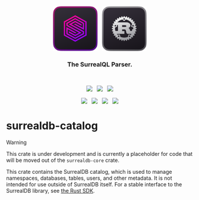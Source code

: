 <br>

<p align="center">
    <img width=120 src="https://raw.githubusercontent.com/surrealdb/icons/main/surreal.svg" />
    &nbsp;
    <img width=120 src="https://raw.githubusercontent.com/surrealdb/icons/main/rust.svg" />
</p>

<h3 align="center">The SurrealQL Parser.</h3>

<br>

<p align="center">
    <a href="https://docs.rs/surrealdb-catalog/latest/surrealdb_catalog/"><img src="https://img.shields.io/badge/docs.rs-view-f4c153.svg?style=flat-square"></a>
    &nbsp;
	<a href="https://crates.io/crates/surrealdb-catalog"><img src="https://img.shields.io/crates/v/surrealdb-catalog?color=dca282&style=flat-square"></a>
	&nbsp;
	<a href="https://crates.io/crates/surrealdb-catalog"><img src="https://img.shields.io/crates/d/surrealdb-catalog?style=flat-square"></a>
</p>

<p align="center">
    <a href="https://surrealdb.com/discord"><img src="https://img.shields.io/discord/902568124350599239?label=discord&style=flat-square&color=5a66f6"></a>
    &nbsp;
    <a href="https://twitter.com/surrealdb"><img src="https://img.shields.io/badge/x-follow_us-000000.svg?style=flat-square"></a>
    &nbsp;
    <a href="https://www.linkedin.com/company/surrealdb/"><img src="https://img.shields.io/badge/linkedin-connect_with_us-0a66c2.svg?style=flat-square"></a>
    &nbsp;
    <a href="https://www.youtube.com/@surrealdb"><img src="https://img.shields.io/badge/youtube-subscribe-fc1c1c.svg?style=flat-square"></a>
</p>

# surrealdb-catalog

> [!WARNING]
> This crate is under development and is currently a placeholder for code that will be moved out of
> the `surrealdb-core` crate. 

This crate contains the SurrealDB catalog, which is used to manage namespaces, databases, tables,
users, and other metadata. It is not intended for use outside of SurrealDB itself. For a stable
interface to the SurrealDB library, see [the Rust SDK](https://crates.io/crates/surrealdb).
